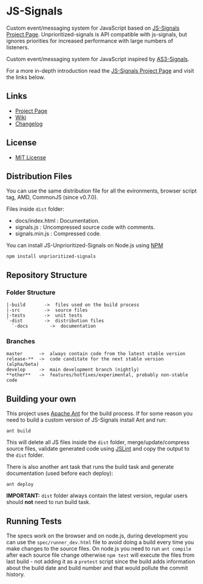 # JS-Signals #

Custom event/messaging system for JavaScript based on [JS-Signals Project Page](http://millermedeiros.github.com/js-signals/). Unprioritized-signals is API compatible with js-signals, but ignores priorities for increased performance with large numbers of listeners.

Custom event/messaging system for JavaScript inspired by [AS3-Signals](https://github.com/robertpenner/as3-signals).

For a more in-depth introduction read the [JS-Signals Project Page](http://millermedeiros.github.com/js-signals/) and visit the links below.


## Links ##

 * [Project Page](https://github.com/martinmcclure/js-unprioritized-signals)
 * [Wiki](https://github.com/martinmcclure/js-unprioritized-signals/wiki/)
 * [Changelog](https://github.com/martinmcclure/js-unprioritized-signals/blob/master/CHANGELOG.md)

## License ##

 * [MIT License](http://www.opensource.org/licenses/mit-license.php)


## Distribution Files ##

You can use the same distribution file for all the evironments, browser script
tag, AMD, CommonJS (since v0.7.0).

Files inside `dist` folder:

 * docs/index.html : Documentation.
 * signals.js : Uncompressed source code with comments.
 * signals.min.js : Compressed code.

You can install JS-Unprioritized-Signals on Node.js using [NPM](http://npmjs.org/)

    npm install unprioritized-signals

## Repository Structure ##

### Folder Structure ###

    |-build       ->  files used on the build process
    |-src         ->  source files
    |-tests       ->  unit tests
    `-dist        ->  distribution files
      `-docs        ->  documentation

### Branches ###

    master      ->  always contain code from the latest stable version
    release-**  ->  code canditate for the next stable version (alpha/beta)
    develop     ->  main development branch (nightly)
    **other**   ->  features/hotfixes/experimental, probably non-stable code


## Building your own ##

This project uses [Apache Ant](http://ant.apache.org/) for the build process. If for some reason you need to build a custom version of JS-Signals install Ant and run:

    ant build

This will delete all JS files inside the `dist` folder, merge/update/compress source files, validate generated code using [JSLint](http://www.jslint.com/) and copy the output to the `dist` folder.

There is also another ant task that runs the build task and generate
documentation (used before each deploy):

    ant deploy

**IMPORTANT:** `dist` folder always contain the latest version, regular users should **not** need to run build task.


## Running Tests ##

The specs work on the browser and on node.js, during development you can use
the `spec/runner_dev.html` file to avoid doing a build every time you make
changes to the source files. On node.js you need to run `ant compile` after
each source file change otherwise `npm test` will execute the files from last
build - not adding it as a `pretest` script since the build adds information
about the build date and build number and that would pollute the commit
history.

